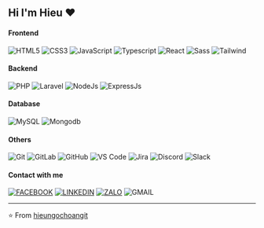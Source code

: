 ## Hi I'm Hieu :heart:

#### Frontend
![HTML5](https://img.shields.io/badge/-HTML5-%23E44D27?style=flat-square&logo=html5&logoColor=ffffff)
![CSS3](https://img.shields.io/badge/-CSS3-%231572B6?style=flat-square&logo=css3)
![JavaScript](https://img.shields.io/badge/-JavaScript-%23F7DF1C?style=flat-square&logo=javascript&logoColor=000000&labelColor=%23F7DF1C&color=%23FFCE5A)
![Typescript](https://img.shields.io/badge/-Typescript-%2325b5f5?style=flat-square&logo=typescript&logoColor=FFFFFF&labelColor=%233178c6&color=%233178c6)
![React](https://img.shields.io/badge/-React-%23282C34?style=flat-square&logo=react)
![Sass](https://img.shields.io/badge/-Sass-%23CC6699?style=flat-square&logo=sass&logoColor=ffffff)
![Tailwind](https://img.shields.io/badge/-Tailwind%20CSS-%2338bdf8?style=flat-square&logo=tailwindcss&logoColor=ffffff)

#### Backend
![PHP](https://img.shields.io/badge/-PHP-%23b0c4de?style=flat-square&logo=php&logoColor=ffffff)
![Laravel](https://img.shields.io/badge/-Laravel-%23f9322c?style=flat-square&logo=laravel&logoColor=ffffff)
![NodeJs](https://img.shields.io/badge/-NodeJs-%23026e00?style=flat-square&logo=node.js&logoColor=ffffff)
![ExpressJs](https://img.shields.io/badge/-Express-%2368A063?style=flat-square&logo=express&logoColor=ffffff)

#### Database
![MySQL](https://img.shields.io/badge/-MySQL-%2300758F?style=flat-square&logo=mysql&logoColor=ffffff)
![Mongodb](https://img.shields.io/badge/-Mongodb-%2313aa52?style=flat-square&logo=mongodb&logoColor=ffffff)

#### Others
![Git](https://img.shields.io/badge/-Git-%23F05032?style=flat-square&logo=git&logoColor=%23ffffff)
![GitLab](https://img.shields.io/badge/-GitLab-FCA121?style=flat-square&logo=gitlab)
![GitHub](https://img.shields.io/badge/-GitHub-181717?style=flat-square&logo=github)
![VS Code](http://img.shields.io/badge/-VS%20Code-007ACC?style=flat-square&logo=visual-studio-code&logoColor=ffffff)
![Jira](http://img.shields.io/badge/-Jira-3b73af?style=flat-square&logo=jira&logoColor=ffffff)
![Discord](http://img.shields.io/badge/-Discord-3b73af?style=flat-square&logo=discord&logoColor=ffffff)
![Slack](http://img.shields.io/badge/-Slack-000000?style=flat-square&logo=slack&logoColor=ffffff)

#### Contact with me
[![FACEBOOK](https://img.shields.io/badge/-FACEBOOK-%233B5998?style=flat-square&logo=FACEBOOK&logoColor=ffffff)](https://www.facebook.com/hoangngochieu97/)
[![LINKEDIN](https://img.shields.io/badge/-LINKEDIN-%230077B5?style=flat-square&logo=LINKEDIN&logoColor=ffffff)](https://www.linkedin.com/in/hieungochoang/)
[![ZALO](https://img.shields.io/badge/-ZALO%200347.4703.96-%230A68FE?style=flat-square&logo=ZALO&logoColor=ffffff)](https://zalo.me/0347470396)
![GMAIL](https://img.shields.io/badge/-hieungochoangit@gmail.com-%23EA4335?style=flat-square&logo=GMAIL&logoColor=ffffff)


---
⭐️ From [hieungochoangit](https://github.com/hieungochoangit)
